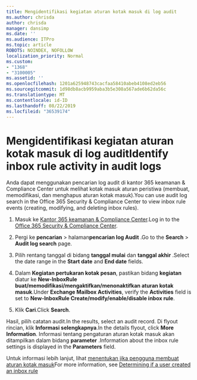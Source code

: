 ```yaml
---
title: Mengidentifikasi kegiatan aturan kotak masuk di log audit
ms.author: chrisda
author: chrisda
manager: dansimp
ms.date: ''
ms.audience: ITPro
ms.topic: article
ROBOTS: NOINDEX, NOFOLLOW
localization_priority: Normal
ms.custom:
- "1368"
- "3100005"
ms.assetid: ''
ms.openlocfilehash: 1201a625948743cacfaa58410abeb4108ed2eb56
ms.sourcegitcommit: 1d98db8acb9959aba3b5e308a567ade6b62da56c
ms.translationtype: MT
ms.contentlocale: id-ID
ms.lasthandoff: 08/22/2019
ms.locfileid: "36539174"
---
```

# <a name="identify-inbox-rule-activity-in-audit-logs"></a><span data-ttu-id="c7543-102">Mengidentifikasi kegiatan aturan kotak masuk di log audit</span><span class="sxs-lookup"><span data-stu-id="c7543-102">Identify inbox rule activity in audit logs</span></span>

<span data-ttu-id="c7543-103">Anda dapat menggunakan pencarian log audit di kantor 365 keamanan & Compliance Center untuk melihat kotak masuk aturan peristiwa (membuat, memodifikasi, dan menghapus aturan kotak masuk).</span><span class="sxs-lookup"><span data-stu-id="c7543-103">You can use audit log search in the Office 365 Security & Compliance Center to view inbox rule events (creating, modifying, and deleting inbox rules).</span></span>

1. <span data-ttu-id="c7543-104">Masuk ke [Kantor 365 keamanan & Compliance Center](https://protection.office.com/).</span><span class="sxs-lookup"><span data-stu-id="c7543-104">Log in to the [Office 365 Security & Compliance Center](https://protection.office.com/).</span></span>

2. <span data-ttu-id="c7543-105">Pergi ke **pencarian** > halaman**pencarian log Audit** .</span><span class="sxs-lookup"><span data-stu-id="c7543-105">Go to the **Search** > **Audit log search** page.</span></span>

3. <span data-ttu-id="c7543-106">Pilih rentang tanggal di bidang **tanggal mulai** dan **tanggal akhir** .</span><span class="sxs-lookup"><span data-stu-id="c7543-106">Select the date range in the **Start date** and **End date** fields.</span></span>

4. <span data-ttu-id="c7543-107">Dalam **Kegiatan pertukaran kotak pesan**, pastikan bidang **kegiatan** diatur ke **New-InboxRule buat/memodifikasi/mengaktifkan/menonaktifkan aturan kotak masuk**.</span><span class="sxs-lookup"><span data-stu-id="c7543-107">Under **Exchange Mailbox Activities**, verify the **Activities** field is set to **New-InboxRule Create/modify/enable/disable inbox rule**.</span></span>

5. <span data-ttu-id="c7543-108">Klik **Cari**.</span><span class="sxs-lookup"><span data-stu-id="c7543-108">Click **Search**.</span></span>

<span data-ttu-id="c7543-109">Hasil, pilih catatan audit.</span><span class="sxs-lookup"><span data-stu-id="c7543-109">In the results, select an audit record.</span></span> <span data-ttu-id="c7543-110">Di flyout rincian, klik **Informasi selengkapnya**.</span><span class="sxs-lookup"><span data-stu-id="c7543-110">In the details flyout, click **More Information**.</span></span> <span data-ttu-id="c7543-111">Informasi tentang pengaturan aturan kotak masuk akan ditampilkan dalam bidang **parameter** .</span><span class="sxs-lookup"><span data-stu-id="c7543-111">Information about the inbox rule settings is displayed in the **Parameters** field.</span></span>

<span data-ttu-id="c7543-112">Untuk informasi lebih lanjut, lihat [menentukan jika pengguna membuat aturan kotak masuk](https://docs.microsoft.com//office365/securitycompliance/auditing-troubleshooting-scenarios#determining-if-a-user-created-an-inbox-rule)</span><span class="sxs-lookup"><span data-stu-id="c7543-112">For more information, see [Determining if a user created an inbox rule](https://docs.microsoft.com//office365/securitycompliance/auditing-troubleshooting-scenarios#determining-if-a-user-created-an-inbox-rule)</span></span>
